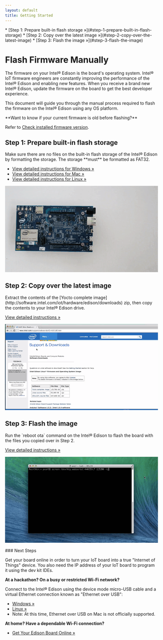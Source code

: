 ```yaml
---
layout: default
title: Getting Started
---
```


<div id="toc" markdown="1">
* [Step 1: Prepare built-in flash storage »](#step-1-prepare-built-in-flash-storage)
* [Step 2: Copy over the latest image »](#step-2-copy-over-the-latest-image)
* [Step 3: Flash the image »](#step-3-flash-the-image)
</div>

# Flash Firmware Manually

The firmware on your Intel® Edison is the board's operating system. Intel® IoT firmware engineers are constantly improving the performance of the Intel® Edison and enabling new features. When you receive a brand new Intel® Edison, update the firmware on the board to get the best developer experience.

This document will guide you through the manual process required to flash the firmware on the Intel® Edison using any OS platform.

<div class="callout info" markdown="1">
**Want to know if your current firmware is old before flashing?**

Refer to [Check installed firmware version](check_firmware_version.html).
</div>

<!-- <div id="related-videos" class="callout video">
[How to Flash Firmware Manually on the Intel® Edison (preview)](https://drive.google.com/open?id=0B2ywC78pxngCWkNUT3dkWklBdDg&authuser=0)
</div> -->

## Step 1: Prepare built-in flash storage

<div class="tldr" markdown="1">
Make sure there are no files on the built-in flash storage of the Intel® Edison by formatting the storage. The storage **must** be formatted as FAT32.

* [View detailed instructions for Windows »](details-format_storage-windows.html)
* [View detailed instructions for Mac »](details-format_storage-mac.html)
* [View detailed instructions for Linux »](details-format_storage-linux.html)
</div>

![Animated gif: formatting the Edison flash storage](images/format_storage-windows-animated.gif)

## Step 2: Copy over the latest image

<div class="tldr" markdown="1">
Extract the contents of the [Yocto complete image](http://software.intel.com/iot/hardware/edison/downloads) zip, then copy the contents to your Intel® Edison drive. 

[View detailed instructions »](details-copy_image_files.html)
</div>

[![Animated gif: copying images files to flash storage](images/copy_image_files-animated.gif)](details-copy_image_files.html)


## Step 3: Flash the image

<div class="tldr" markdown="1">
Run the `reboot ota` command on the Intel® Edison to flash the board with the files you copied over in Step 2. 

[View detailed instructions »](details-reboot_ota.html)
</div>

[![Animated gif: flashing the Intel® Edison](images/reboot_ota-animated.gif)](details-reboot_ota.html)

<div id="next-steps" class="note" markdown="1">
### Next Steps

Get your board online in order to turn your IoT board into a true "Internet of Things" device. You also need the IP address of your IoT board to program it using the dev kit IDEs.

**At a hackathon? On a busy or restricted Wi-Fi network?**

Connect to the Intel® Edison using the device mode micro-USB cable and a virtual Ethernet connection known as "Ethernet over USB":

* [Windows »](../connectivity/ethernet_over_usb/windows/connect.html)
* [Linux »](../connectivity/ethernet_over_usb/linux/connect.html)
* Note: At this time, Ethernet over USB on Mac is not officially supported.

**At home? Have a dependable Wi-Fi connection?**

* [Get Your Edison Board Online »](../connectivity/wifi/connect.html)
</div>